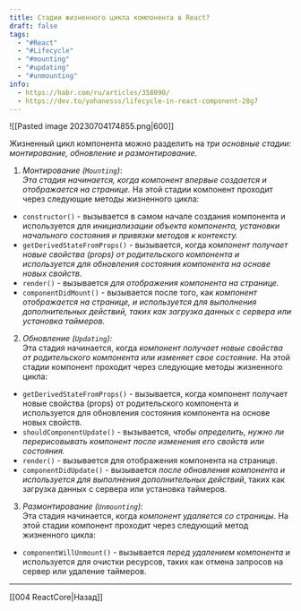 ```yaml
---
title: Стадии жизненного цикла компонента в React?
draft: false
tags:
  - "#React"
  - "#Lifecycle"
  - "#mounting"
  - "#updating"
  - "#unmounting"
info:
  - https://habr.com/ru/articles/358090/
  - https://dev.to/yohanesss/lifecycle-in-react-component-28g7
---
```

![[Pasted image 20230704174855.png|600]]

Жизненный цикл компонента можно разделить на _три основные стадии: монтирование, обновление и размонтирование._

1. _Монтирование (`Mounting`)_:  
   _Эта стадия начинается, когда компонент впервые создается и отображается на странице._ На этой стадии компонент проходит через следующие методы жизненного цикла:

- `constructor()` - вызывается в самом начале создания компонента и используется для _инициализации объекта компонента, установки начального состояния и привязки методов к контексту._
- `getDerivedStateFromProps()` - вызывается, когда _компонент получает новые свойства (props) от родительского компонента и используется для обновления состояния компонента на основе новых свойств._
- `render()` - вызывается _для отображения компонента на странице._
- `componentDidMount()` - вызывается после того, как _компонент отображается на странице, и используется для выполнения дополнительных действий, таких как загрузка данных с сервера или установка таймеров._

2. _Обновление (`Updating`):_  
   Эта стадия начинается, когда _компонент получает новые свойства от родительского компонента или изменяет свое состояние._ На этой стадии компонент проходит через следующие методы жизненного цикла:

- `getDerivedStateFromProps()` - вызывается, когда компонент получает новые свойства (props) от родительского компонента и используется для обновления состояния компонента на основе новых свойств.
- `shouldComponentUpdate()` - вызывается, _чтобы определить, нужно ли перерисовывать компонент после изменения его свойств или состояния._
- `render()` - вызывается для отображения компонента на странице.
- `componentDidUpdate()` - вызывается _после обновления компонента и используется для выполнения дополнительных действий_, таких как загрузка данных с сервера или установка таймеров.

3. _Размонтирование (`Unmounting`):_  
   Эта стадия начинается, когда _компонент удаляется со страницы_. На этой стадии компонент проходит через следующий метод жизненного цикла:

- `componentWillUnmount()` - вызывается _перед удалением компонента_ и используется для очистки ресурсов, таких как отмена запросов на сервер или удаление таймеров.

---

[[004 ReactCore|Назад]]